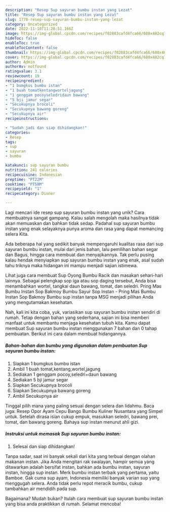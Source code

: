 ```yaml
---
description: "Resep Sup sayuran bumbu instan yang Lezat"
title: "Resep Sup sayuran bumbu instan yang Lezat"
slug: 1778-resep-sup-sayuran-bumbu-instan-yang-lezat
category: Uncategorized
date: 2022-11-10T11:28:51.166Z
image: https://img-global.cpcdn.com/recipes/f02883cafd4fca66/680x482cq70/sup-sayuran-bumbu-instan-foto-resep-utama.jpg
hideToc: false
enableToc: true
enableTocContent: false
thumbnail: https://img-global.cpcdn.com/recipes/f02883cafd4fca66/680x482cq70/sup-sayuran-bumbu-instan-foto-resep-utama.jpg
cover: https://img-global.cpcdn.com/recipes/f02883cafd4fca66/680x482cq70/sup-sayuran-bumbu-instan-foto-resep-utama.jpg
author: Admin
authorAv: notfound
ratingvalue: 3.1
reviewcount: 19
recipeingredient:
- "1 bumgkus bumbu istan"
- "1 buah tomatkentangworteljagung"
- "1 genggam pocoyseledridaun bawang"
- "5 bji jamur segar"
- "Secukupnya brocoli"
- "Secukupnya bawang goreng"
- "Secukupnya air"
recipeinstructions:

- "Sudah jadi dan siap dihidangkan!"
categories:
- Resep
tags:
- sup
- sayuran
- bumbu

katakunci: sup sayuran bumbu 
nutrition: 241 calories
recipecuisine: Indonesian
preptime: "PT22M"
cooktime: "PT58M"
recipeyield: "1"
recipecategory: Dinner

---
```





Lagi mencari ide resep sup sayuran bumbu instan yang unik? Cara membuatnya sangat gampang. Kalau salah mengolah maka hasilnya tidak akan memuaskan dan bahkan tidak sedap. Padahal sup sayuran bumbu instan yang enak selayaknya punya aroma dan rasa yang dapat memancing selera Kita.





Ada beberapa hal yang sedikit banyak mempengaruhi kualitas rasa dari sup sayuran bumbu instan, mulai dari jenis bahan, lalu pemilihan bahan segar dan Bagus, hingga cara membuat dan menyajikannya. Tak perlu pusing kalau hendak menyiapkan sup sayuran bumbu instan yang enak,      asal sudah tahu triknya maka hidangan ini mampu menjadi sajian istimewa.














Lihat juga cara membuat Sup Oyong Bumbu Racik dan masakan sehari-hari lainnya. Sebagai pelengkap sop iga atau sop daging tersebut, Anda bisa menambahkan wortel, tangkai daun bawang, tomat, dan seledri. Pring Mas Bumbu Instan Sop Bakmoy Bumbu Sayur Sop Instan - Pring Mas Bumbu Instan Sop Bakmoy Bumbu sup instan tanpa MSG menjadi pilihan Anda yang mengutamakan kesehatan.






Nah, kali ini kita coba, yuk, variasikan sup sayuran bumbu instan sendiri di rumah. Tetap dengan bahan yang sederhana, sajian ini bisa memberi manfaat untuk membantu menjaga kesehatan tubuh kita. Kamu dapat membuat Sup sayuran bumbu instan menggunakan 7 bahan dan 0 tahap pembuatan. Berikut ini cara dalam membuat hidangannya.

<!--inarticleads1-->

##### Bahan-bahan dan bumbu yang digunakan dalam pembuatan Sup sayuran bumbu instan:

1. Siapkan 1 bumgkus bumbu istan
1. Ambil 1 buah tomat,kentang,wortel,jagung
1. Sediakan 1 genggam pocoy,seledri+daun bawang
1. Sediakan 5 bji jamur segar
1. Siapkan Secukupnya brocoli
1. Siapkan Secukupnya bawang goreng
1. Ambil Secukupnya air


Tinggal pilih mana yang paling sesuai dengan selera dan lidahmu. Baca juga: Resep Opor Ayam Cepu Bango Bumbu Kuliner Nusantara yang Simpel untuk. Setelah dirasa isian cukup empuk, masukkan seledri, bawang prei, tomat, dan bawang goreng. Bahaya sup instan menurut ahli gizi. 

<!--inarticleads2-->

##### Instruksi untuk memasak Sup sayuran bumbu instan:


1. Selesai dan siap dihidangkan!

Tanpa sadar, saat ini banyak sekali dari kita yang terbuai dengan olahan makanan instan. Jika Anda mengitari rak swalayan, hampir semua yang ditawarkan adalah bersifat instan, bahkan ada bumbu instan, sayuran instan, hingga sup instan. Merk bumbu instan terbaik yang pertama, yaitu Bamboe. Gak cuma sup ayam, Indonesia memiliki banyak varian sup yang menggugah selera. Anda tidak perlu repot meracik bumbu, cukup tambahkan air mendidih pada sup. 

Bagaimana? Mudah bukan? Itulah cara membuat sup sayuran bumbu instan yang bisa anda praktikkan di rumah. Selamat mencoba!
